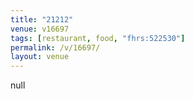 ```yaml
---
title: "21212"
venue: v16697
tags: [restaurant, food, "fhrs:522530"]
permalink: /v/16697/
layout: venue
---
```

null